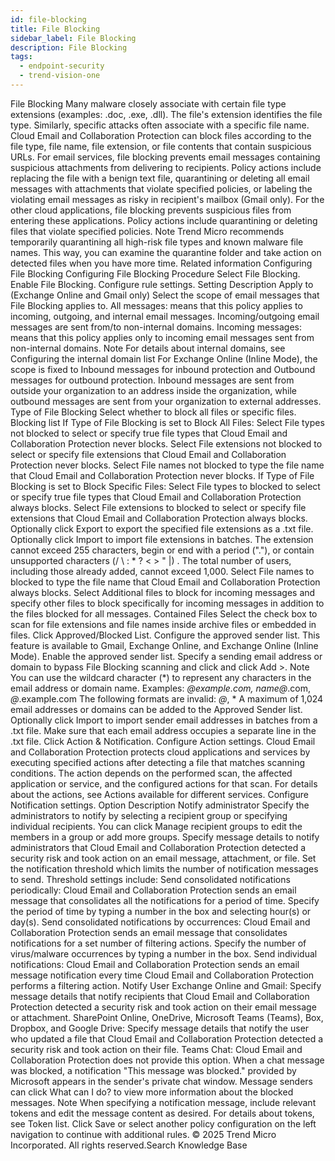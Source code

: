 ```yaml
---
id: file-blocking
title: File Blocking
sidebar_label: File Blocking
description: File Blocking
tags:
  - endpoint-security
  - trend-vision-one
---
```


 File Blocking Many malware closely associate with certain file type extensions (examples: .doc, .exe, .dll). The file's extension identifies the file type. Similarly, specific attacks often associate with a specific file name. Cloud Email and Collaboration Protection can block files according to the file type, file name, file extension, or file contents that contain suspicious URLs. For email services, file blocking prevents email messages containing suspicious attachments from delivering to recipients. Policy actions include replacing the file with a benign text file, quarantining or deleting all email messages with attachments that violate specified policies, or labeling the violating email messages as risky in recipient's mailbox (Gmail only). For the other cloud applications, file blocking prevents suspicious files from entering these applications. Policy actions include quarantining or deleting files that violate specified policies. Note Trend Micro recommends temporarily quarantining all high-risk file types and known malware file names. This way, you can examine the quarantine folder and take action on detected files when you have more time. Related information Configuring File Blocking Configuring File Blocking Procedure Select File Blocking. Enable File Blocking. Configure rule settings. Setting Description Apply to (Exchange Online and Gmail only) Select the scope of email messages that File Blocking applies to. All messages: means that this policy applies to incoming, outgoing, and internal email messages. Incoming/outgoing email messages are sent from/to non-internal domains. Incoming messages: means that this policy applies only to incoming email messages sent from non-internal domains. Note For details about internal domains, see Configuring the internal domain list For Exchange Online (Inline Mode), the scope is fixed to Inbound messages for inbound protection and Outbound messages for outbound protection. Inbound messages are sent from outside your organization to an address inside the organization, while outbound messages are sent from your organization to external addresses. Type of File Blocking Select whether to block all files or specific files. Blocking list If Type of File Blocking is set to Block All Files: Select File types not blocked to select or specify true file types that Cloud Email and Collaboration Protection never blocks. Select File extensions not blocked to select or specify file extensions that Cloud Email and Collaboration Protection never blocks. Select File names not blocked to type the file name that Cloud Email and Collaboration Protection never blocks. If Type of File Blocking is set to Block Specific Files: Select File types to blocked to select or specify true file types that Cloud Email and Collaboration Protection always blocks. Select File extensions to blocked to select or specify file extensions that Cloud Email and Collaboration Protection always blocks. Optionally click Export to export the specified file extensions as a .txt file. Optionally click Import to import file extensions in batches. The extension cannot exceed 255 characters, begin or end with a period ("."), or contain unsupported characters (/ \ : * ? < > " |) . The total number of users, including those already added, cannot exceed 1,000. Select File names to blocked to type the file name that Cloud Email and Collaboration Protection always blocks. Select Additional files to block for incoming messages and specify other files to block specifically for incoming messages in addition to the files blocked for all messages. Contained Files Select the check box to scan for file extensions and file names inside archive files or embedded in files. Click Approved/Blocked List. Configure the approved sender list. This feature is available to Gmail, Exchange Online, and Exchange Online (Inline Mode). Enable the approved sender list. Specify a sending email address or domain to bypass File Blocking scanning and click and click Add >. Note You can use the wildcard character (*) to represent any characters in the email address or domain name. Examples: *@example.com, name@*.com, *@*.example.com The following formats are invalid: *@*, * A maximum of 1,024 email addresses or domains can be added to the Approved Sender list. Optionally click Import to import sender email addresses in batches from a .txt file. Make sure that each email address occupies a separate line in the .txt file. Click Action & Notification. Configure Action settings. Cloud Email and Collaboration Protection protects cloud applications and services by executing specified actions after detecting a file that matches scanning conditions. The action depends on the performed scan, the affected application or service, and the configured actions for that scan. For details about the actions, see Actions available for different services. Configure Notification settings. Option Description Notify administrator Specify the administrators to notify by selecting a recipient group or specifying individual recipients. You can click Manage recipient groups to edit the members in a group or add more groups. Specify message details to notify administrators that Cloud Email and Collaboration Protection detected a security risk and took action on an email message, attachment, or file. Set the notification threshold which limits the number of notification messages to send. Threshold settings include: Send consolidated notifications periodically: Cloud Email and Collaboration Protection sends an email message that consolidates all the notifications for a period of time. Specify the period of time by typing a number in the box and selecting hour(s) or day(s). Send consolidated notifications by occurrences: Cloud Email and Collaboration Protection sends an email message that consolidates notifications for a set number of filtering actions. Specify the number of virus/malware occurrences by typing a number in the box. Send individual notifications: Cloud Email and Collaboration Protection sends an email message notification every time Cloud Email and Collaboration Protection performs a filtering action. Notify User Exchange Online and Gmail: Specify message details that notify recipients that Cloud Email and Collaboration Protection detected a security risk and took action on their email message or attachment. SharePoint Online, OneDrive, Microsoft Teams (Teams), Box, Dropbox, and Google Drive: Specify message details that notify the user who updated a file that Cloud Email and Collaboration Protection detected a security risk and took action on their file. Teams Chat: Cloud Email and Collaboration Protection does not provide this option. When a chat message was blocked, a notification "This message was blocked." provided by Microsoft appears in the sender's private chat window. Message senders can click What can I do? to view more information about the blocked messages. Note When specifying a notification message, include relevant tokens and edit the message content as desired. For details about tokens, see Token list. Click Save or select another policy configuration on the left navigation to continue with additional rules. © 2025 Trend Micro Incorporated. All rights reserved.Search Knowledge Base